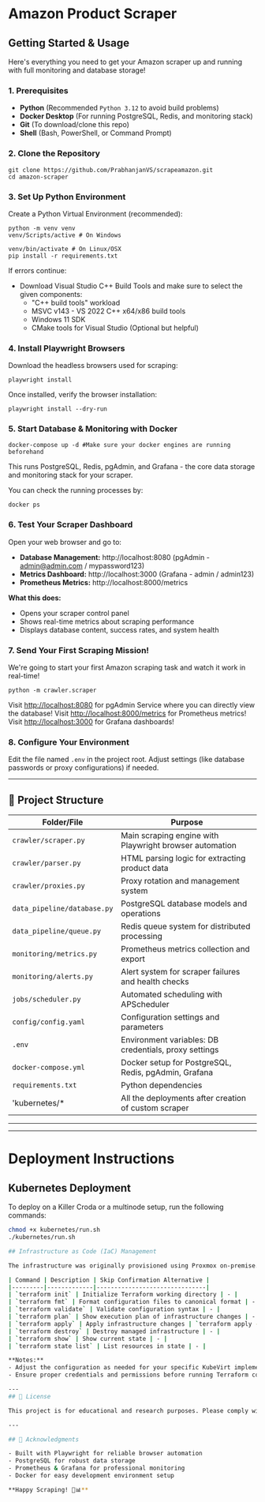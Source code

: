 #  Amazon Product Scraper

##  Getting Started & Usage

Here's everything you need to get your Amazon scraper up and running with full monitoring and database storage!

### 1. Prerequisites

- **Python** (Recommended `Python 3.12` to avoid build problems)
- **Docker Desktop** (For running PostgreSQL, Redis, and monitoring stack)
- **Git** (To download/clone this repo)
- **Shell** (Bash, PowerShell, or Command Prompt)

### 2. Clone the Repository

```
git clone https://github.com/PrabhanjanVS/scrapeamazon.git
cd amazon-scraper
```

### 3. Set Up Python Environment

Create a Python Virtual Environment (recommended):
```
python -m venv venv
venv/Scripts/active # On Windows

venv/bin/activate # On Linux/OSX
pip install -r requirements.txt
```
If errors continue:
- Download Visual Studio C++ Build Tools and make sure to select the given components:
  - "C++ build tools" workload
  - MSVC v143 - VS 2022 C++ x64/x86 build tools
  - Windows 11 SDK
  - CMake tools for Visual Studio (Optional but helpful)

### 4. Install Playwright Browsers

Download the headless browsers used for scraping:
```
playwright install
```


Once installed, verify the browser installation:
```
playwright install --dry-run
```


### 5. Start Database & Monitoring with Docker

```
docker-compose up -d #Make sure your docker engines are running beforehand
```
This runs PostgreSQL, Redis, pgAdmin, and Grafana - the core data storage and monitoring stack for your scraper.

You can check the running processes by:
```
docker ps
```

### 6. Test Your Scraper Dashboard

Open your web browser and go to:

- **Database Management:** http://localhost:8080 (pgAdmin - admin@admin.com / mypassword123)
- **Metrics Dashboard:** http://localhost:3000 (Grafana - admin / admin123)
- **Prometheus Metrics:** http://localhost:8000/metrics

**What this does:**
- Opens your scraper control panel
- Shows real-time metrics about scraping performance
- Displays database content, success rates, and system health

### 7. Send Your First Scraping Mission!

We're going to start your first Amazon scraping task and watch it work in real-time!
```
python -m crawler.scraper
```
Visit [http://localhost:8080](http://localhost:8080) for pgAdmin Service where you can directly view the database!
Visit [http://localhost:8000/metrics](http://localhost:8000/metrics) for Prometheus metrics!
Visit [http://localhost:3000](http://localhost:3000) for Grafana dashboards!
### 8. Configure Your Environment

Edit the file named `.env` in the project root. Adjust settings (like database passwords or proxy configurations) if needed.

---
## 📁 Project Structure

| Folder/File                   | Purpose                                                        |
|-------------------------------|---------------------------------------------------------------|
| `crawler/scraper.py`          | Main scraping engine with Playwright browser automation       |
| `crawler/parser.py`           | HTML parsing logic for extracting product data                |
| `crawler/proxies.py`          | Proxy rotation and management system                           |
| `data_pipeline/database.py`   | PostgreSQL database models and operations                      |
| `data_pipeline/queue.py`      | Redis queue system for distributed processing                 |
| `monitoring/metrics.py`       | Prometheus metrics collection and export                      |
| `monitoring/alerts.py`        | Alert system for scraper failures and health checks           |
| `jobs/scheduler.py`           | Automated scheduling with APScheduler                         |
| `config/config.yaml`          | Configuration settings and parameters                          |
| `.env`                        | Environment variables: DB credentials, proxy settings         |
| `docker-compose.yml`          | Docker setup for PostgreSQL, Redis, pgAdmin, Grafana         |
| `requirements.txt`            | Python dependencies                                            |
|  'kubernetes/*                | All the deployments after creation of custom scraper          | 


---


---
# Deployment Instructions

## Kubernetes Deployment

To deploy on a Killer Croda or a multinode setup, run the following commands:

```bash
chmod +x kubernetes/run.sh
./kubernetes/run.sh

## Infrastructure as Code (IaC) Management

The infrastructure was originally provisioned using Proxmox on-premise. You can adapt it for KubeVirt.

| Command | Description | Skip Confirmation Alternative |
|---------|-------------|-------------------------------|
| `terraform init` | Initialize Terraform working directory | - |
| `terraform fmt` | Format configuration files to canonical format | - |
| `terraform validate` | Validate configuration syntax | - |
| `terraform plan` | Show execution plan of infrastructure changes | - |
| `terraform apply` | Apply infrastructure changes | `terraform apply -auto-approve` |
| `terraform destroy` | Destroy managed infrastructure | - |
| `terraform show` | Show current state | - |
| `terraform state list` | List resources in state | - |

**Notes:**
- Adjust the configuration as needed for your specific KubeVirt implementation
- Ensure proper credentials and permissions before running Terraform commands

---
## 📝 License

This project is for educational and research purposes. Please comply with website terms of service and applicable laws when scraping.

---

## 🙏 Acknowledgments

- Built with Playwright for reliable browser automation
- PostgreSQL for robust data storage  
- Prometheus & Grafana for professional monitoring
- Docker for easy development environment setup

**Happy Scraping! 🛒📊**